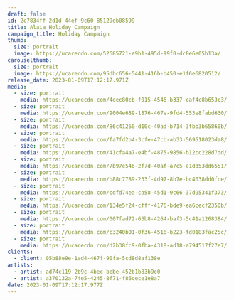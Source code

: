```yaml
---
draft: false
id: 2c7834ff-2d1d-44ef-9c60-85129eb08599
title: Alaia Holiday Campaign
campaign_title: H﻿oliday Campaign
thumb:
  size: portrait
  image: https://ucarecdn.com/52685721-e9b1-495d-99f0-dc8e6e05b13a/
carouselthumb:
  size: portrait
  image: https://ucarecdn.com/95dbc656-5441-416b-b450-e1f6e6820512/
release_date: 2023-01-09T17:12:17.971Z
media:
  - size: portrait
    media: https://ucarecdn.com/4eec80cb-f015-4546-b337-caf4c8b653c3/
  - size: portrait
    media: https://ucarecdn.com/9004e689-1876-467e-9fd4-553e8fabd630/
  - size: portrait
    media: https://ucarecdn.com/86c41260-d10c-40ad-b714-3fbb3b65860b/
  - size: portrait
    media: https://ucarecdn.com/fa7fd2b4-3cfe-47cb-ab33-569518023da8/
  - size: portrait
    media: https://ucarecdn.com/41cfa4a7-e4bf-4875-9856-b12cc228d7dd/
  - size: portrait
    media: https://ucarecdn.com/7b97e546-2f7d-40af-a7c5-e1dd53dd6551/
  - size: portrait
    media: https://ucarecdn.com/b88c7789-233f-4d97-8b7e-bc4038dd0fce/
  - size: portrait
    media: https://ucarecdn.com/cdfd74ea-ca58-45d1-9c66-37d95341f373/
  - size: portrait
    media: https://ucarecdn.com/134e5f24-cfff-4176-bde9-ea6cecf2350b/
  - size: portrait
    media: https://ucarecdn.com/007fad72-63b8-4264-baf3-5c41a1268384/
  - size: portrait
    media: https://ucarecdn.com/c3240b01-0f36-4516-b223-fd0183fac25c/
  - size: portrait
    media: https://ucarecdn.com/d2b38fc9-0fba-4318-ad18-a794517f27e7/
clients:
  - client: 05b88e9e-1ad4-467f-90fa-5cd8d8af138e
artists:
  - artist: ad74c119-2b9c-4bec-bebe-452b1b83b9c0
  - artist: a370132a-74e5-4245-8f71-f86cece1e8a7
date: 2023-01-09T17:12:17.977Z
---
```

